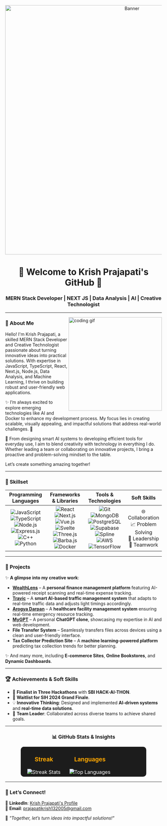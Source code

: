 <div align="center">
  <img src="https://mir-s3-cdn-cf.behance.net/project_modules/max_1200/79731568097599.5b50bca477735.jpg" alt="Banner" width="800"/>
</div>

<h1 align="center">🌟 Welcome to Krish Prajapati's GitHub 🌟</h1>
<h3 align="center">MERN Stack Developer | NEXT JS | Data Analysis | AI | Creative Technologist</h3>

---

<img align="right" src="https://cdn.dribbble.com/users/720825/screenshots/3253310/slim-jim-dribbble-800x600.gif" width="300" alt="coding gif" />

### 👋 About Me

Hello! I'm Krish Prajapati, a skilled MERN Stack Developer and Creative Technologist passionate about turning innovative ideas into practical solutions. With expertise in JavaScript, TypeScript, React, Next.js, Node.js, Data Analysis, and Machine Learning, I thrive on building robust and user-friendly web applications.

✨ I’m always excited to explore emerging technologies like AI and Docker to enhance my development process. My focus lies in creating scalable, visually appealing, and impactful solutions that address real-world challenges. 🚀

🌟 From designing smart AI systems to developing efficient tools for everyday use, I aim to blend creativity with technology in everything I do. Whether leading a team or collaborating on innovative projects, I bring a proactive and problem-solving mindset to the table.

Let’s create something amazing together!


---

### 🚀 Skillset

<div align="center">

| **Programming Languages** | **Frameworks & Libraries** | **Tools & Technologies** | **Soft Skills** |
|:--------------------------:|:--------------------------:|:-------------------------:|:---------------:|
| ![JavaScript](https://img.shields.io/badge/-JavaScript-F7DF1E?style=for-the-badge&logo=javascript&logoColor=black) ![TypeScript](https://img.shields.io/badge/-TypeScript-3178C6?style=for-the-badge&logo=typescript&logoColor=white) ![Node.js](https://img.shields.io/badge/-Node.js-339933?style=for-the-badge&logo=node.js&logoColor=white) ![Express.js](https://img.shields.io/badge/-Express.js-000000?style=for-the-badge&logo=express&logoColor=white) ![C++](https://img.shields.io/badge/-C++-00599C?style=for-the-badge&logo=cplusplus&logoColor=white) ![Python](https://img.shields.io/badge/-Python-3776AB?style=for-the-badge&logo=python&logoColor=white) | ![React](https://img.shields.io/badge/-React-61DAFB?style=for-the-badge&logo=react&logoColor=black) ![Next.js](https://img.shields.io/badge/-Next.js-000000?style=for-the-badge&logo=next.js&logoColor=white) ![Vue.js](https://img.shields.io/badge/-Vue.js-4FC08D?style=for-the-badge&logo=vue.js&logoColor=white) ![Svelte](https://img.shields.io/badge/-Svelte-FF3E00?style=for-the-badge&logo=svelte&logoColor=white) ![Three.js](https://img.shields.io/badge/-Three.js-000000?style=for-the-badge&logo=three.js&logoColor=white) ![Barba.js](https://img.shields.io/badge/-Barba.js-000000?style=for-the-badge&logo=javascript&logoColor=white) ![Docker](https://img.shields.io/badge/-Docker-2496ED?style=for-the-badge&logo=docker&logoColor=white) | ![Git](https://img.shields.io/badge/-Git-F05032?style=for-the-badge&logo=git&logoColor=white) ![MongoDB](https://img.shields.io/badge/-MongoDB-47A248?style=for-the-badge&logo=mongodb&logoColor=white) ![PostgreSQL](https://img.shields.io/badge/-PostgreSQL-4169E1?style=for-the-badge&logo=postgresql&logoColor=white) ![Supabase](https://img.shields.io/badge/-Supabase-3ECF8E?style=for-the-badge&logo=supabase&logoColor=white) ![Spline](https://img.shields.io/badge/-Spline-000000?style=for-the-badge&logo=Spline&logoColor=white) ![AWS](https://img.shields.io/badge/-AWS-232F3E?style=for-the-badge&logo=amazonaws&logoColor=white) ![TensorFlow](https://img.shields.io/badge/-TensorFlow-FF6F00?style=for-the-badge&logo=tensorflow&logoColor=white) | 🌐 Collaboration <br> 📈 Problem Solving <br> 🎯 Leadership <br> 🤝 Teamwork |

</div>

---

### 📂 Projects

✨ **A glimpse into my creative work**:  

- **[WealthLens](https://github.com/Krishprajapati15/wealthlens)** – A **personal finance management platform** featuring AI-powered receipt scanning and real-time expense tracking.  
- **[Travic](https://github.com/Krishprajapati15/travic)** – A **smart AI-based traffic management system** that adapts to real-time traffic data and adjusts light timings accordingly.  
- **[Arogya Darpan](https://github.com/Krishprajapati15/arogya-darpan)** – A **healthcare facility management system** ensuring real-time emergency resource tracking.  
- **[MyGPT](https://github.com/Krishprajapati15/mygpt)** – A personal **ChatGPT clone**, showcasing my expertise in AI and web development.  
- **File Transfer System** – Seamlessly transfers files across devices using a clean and user-friendly interface.  
- **Tax Collector Prediction Site** – A **machine learning-powered platform** predicting tax collection trends for better planning.  

✨ And many more, including **E-commerce Sites**, **Online Bookstores**, and **Dynamic Dashboards**.  

---

### 🏆 Achievements & Soft Skills

- 🏅 **Finalist in Three Hackathons** with **SBI HACK-AI-THON**.  
- 🏅 **Waitlist for SIH 2024 Grand Finale**.  
- 💡 **Innovative Thinking**: Designed and implemented **AI-driven systems** and **real-time data solutions**.  
- 🌟 **Team Leader**: Collaborated across diverse teams to achieve shared goals.  

---

<div align="center">

### 📊 GitHub Stats & Insights  

<table style="width:80%; border:none; background-color:#1c1c1c; color:white; border-radius:10px;">
  <tr style="border:none;">
    <td align="center" width="50%">
      <h3 style="color:orange;">Streak</h3>
      <img src="https://github-readme-streak-stats.herokuapp.com/?user=Krishprajapati15&theme=radical" alt="Streak Stats" />
    </td>
    <td align="center" width="50%">
      <h3 style="color:orange;">Languages</h3>
      <img src="https://github-readme-stats.vercel.app/api/top-langs/?username=Krishprajapati15&layout=compact&theme=radical" alt="Top Languages" />
    </td>
  </tr>
</table>

</div>

---

### 🌌 Let’s Connect!

🔗 **LinkedIn**: [Krish Prajapati's Profile](https://www.linkedin.com/in/krish-prajapati-37417226a?utm_source=share&utm_campaign=share_via&utm_content=profile&utm_medium=android_app)  
📧 **Email**: prajapatikrish132005@gmail.com  

🌟 *"Together, let’s turn ideas into impactful solutions!"*
